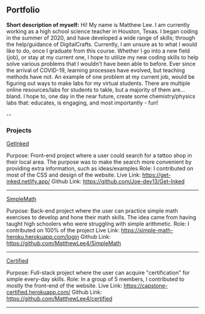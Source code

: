 ## Portfolio


**Short description of myself:** Hi! My name is Matthew Lee. I am currently working as a high school science teacher in Houston, Texas. I began coding in the summer of 2020, and have developed a wide range of skills; through the help/guidance of DigitalCrafts. Currently, I am unsure as to what I would like to do, once I graduate from this course. Whether I go into a new field (job), or stay at my current one, I hope to utilize my new coding skills to help solve various problems that I wouldn't have been able to before. Ever since the arrival of COVID-19, learning processes have evolved, but teaching methods have not. An example of one problem at my current job, would be figuring out ways to make labs for my virtual students. There are multiple online resources/labs for students to takle, but a majority of them are... bland. I hope to, one day in the near future, create some chemistry/physics labs that: educates, is engaging, and most importantly - fun!


--
### Projects

[GetInked](https://get-inked.netlify.app/)

Purpose: Front-end project where a user could search for a tattoo shop in their local area. The purpose was to make the search more convenient by providing extra information, such as ideas/examples
Role: I contributed on most of the CSS and design of the website. 
Live Link: https://get-inked.netlify.app/
Github Link: https://github.com/Joe-dev13/Get-Inked



---
[SimpleMath](https://simple-math-heroku.herokuapp.com/login)

Purpose: Back-end project where the user can practice simple math exercises to develop and hone their math skills. The idea came from having taught high schoolers who were struggling with simple arithmetic.
Role: I contributed on 100% of the project
Live Link: https://simple-math-heroku.herokuapp.com/login
Github Link: https://github.com/MatthewLee4/SimpleMath



---
[Certified](https://capstone-certified.herokuapp.com/)

Purpose: Full-stack project where the user can acquire "certification" for simple every-day skills.
Role: In a group of 5 members, I contributed to mostly the front-end of the website.
Live Link: https://capstone-certified.herokuapp.com/
Github Link: https://github.com/MatthewLee4/certified


<!-- 
- [Project 1 Title](http://example.com/)
- [Project 2 Title](http://example.com/)
- [Project 3 Title](http://example.com/)
- [Project 4 Title](http://example.com/)
- [Project 5 Title](http://example.com/) -->

---
